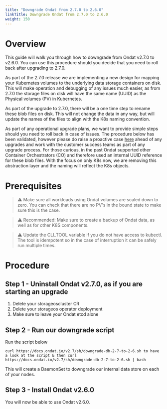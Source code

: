 ```yaml
---
title: "Downgrade Ondat from 2.7.0 to 2.6.0"
linkTitle: Downgrade Ondat from 2.7.0 to 2.6.0
weight: 150
---
```


# Overview

This guide will walk you through how to downgrade from Ondat v2.7.0 to v2.6.0. You can use this procedure should you decide that you need to roll back after upgrading to 2.7.0.

As part of the 2.7.0 release we are implementing a new design for mapping your Kubernetes volumes to the underlying data storage containers on disk. This will make operation and debugging of any issues much easier, as from 2.7.0 the storage files on disk will have the same name (UUID) as the Physical volumes (PV) in Kubernetes.

As part of the upgrade to 2.7.0, there will be a one time step to rename these blob files on disk. This will not change the data in any way, but will update the names of the files to align with the K8s naming convention.

As part of any operational upgrade plans, we want to provide simple steps should you need to roll back in case of issues. The procedure below has been validated, however please do raise a proactive case [here](/docs/support/) ahead of any upgrades and work with the customer success teams as part of any upgrade process.
For those curious, in the past Ondat supported other Container Orchestrators (CO) and therefore used an internal UUID reference for these blob files. With the focus on only K8s now, we are removing this abstraction layer and the naming will reflect the K8s objects.

# Prerequisites

> ⚠️ Make sure all workloads using Ondat volumes are scaled down to zero. You can check that there are no PV's in the bound state to make sure this is the case.

> ⚠️ Recommended: Make sure to create a backup of Ondat data, as well as for other K8S components.

> ⚠️ Update the CLI_TOOL variable if you do not have access to kubectl. The tool is idempotent so in the case of interruption it can be safely run multiple times.

# Procedure

## Step 1 - Uninstall Ondat v2.7.0, as if you are starting an upgrade

1. Delete your storageoscluster CR
1. Delete your storageos operator deployment
1. Make sure to leave your Ondat etcd alone

## Step 2 - Run our downgrade script

Run the script below

```
curl https://docs.ondat.io/v2.7/sh/downgrade-db-2-7-to-2-6.sh to have a look at the script & then curl https://docs.ondat.io/v2.7/sh/downgrade-db-2-7-to-2-6.sh | bash
```

This will create a DaemonSet to downgrade our internal data store on each of your nodes.

## Step 3 - Install Ondat v2.6.0

You will now be able to use Ondat v2.6.0.
